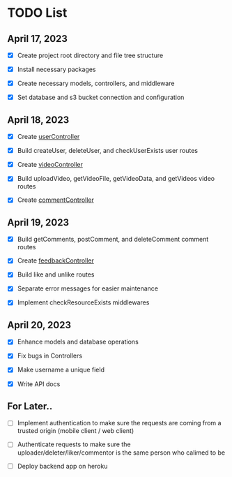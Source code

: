 # TODO List

## April 17, 2023

-   [x] Create project root directory and file tree structure

-   [x] Install necessary packages

-   [x] Create necessary models, controllers, and middleware

-   [x] Set database and s3 bucket connection and configuration

## April 18, 2023

-   [x] Create [userController](./src/controllers/userController.ts)

-   [x] Build createUser, deleteUser, and checkUserExists user routes

-   [x] Create [videoController](./src/controllers/videoController.ts)

-   [x] Build uploadVideo, getVideoFile, getVideoData, and getVideos video routes

-   [x] Create [commentController](./src/controllers/commentController.ts)

## April 19, 2023

-   [x] Build getComments, postComment, and deleteComment comment routes

-   [x] Create [feedbackController](./src/controllers/feedbackController.ts)

-   [x] Build like and unlike routes

-   [x] Separate error messages for easier maintenance

-   [x] Implement checkResourceExists middlewares

## April 20, 2023

-   [x] Enhance models and database operations

-   [x] Fix bugs in Controllers

-   [x] Make username a unique field

-   [x] Write API docs

## For Later..

-   [ ] Implement authentication to make sure the requests are coming from a trusted origin (mobile client / web client)

-   [ ] Authenticate requests to make sure the uploader/deleter/liker/commentor is the same person who calimed to be

-   [ ] Deploy backend app on heroku
